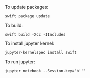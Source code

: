 To update packages:

```
swift package update
```

To build:

```
swift build -Xcc -IIncludes
```

To install jupyter kernel:
```
jupyter-kernelspec install swift
```

To run jupyter:
```
jupyter notebook --Session.key="b''"
```
